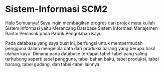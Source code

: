 # Sistem-Informasi SCM2

Halo Semuanya!
Saya ingin membagikan progres dari projek mata kuliah Sistem Informasi yaitu Merancang Database Sistem Informasi Manajemen Rantai Pemasok pada Pabrik Pengolahan Kayu.

Pada database yang saya buat ini, berfungsi untuk mempermudah pengguna dalam mengelola data dari produksi barang yang berupa hasil olahan kayu. Dimana pada database terdapat tabel-tabel yang saling terhubung seperti tabel pengguna, tabel bahan baku, tabel produksi, tabel barang, tabel gudang, dan tabel-tabel lainnya.
